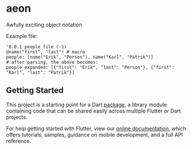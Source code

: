 # aeon

Awfully exciting object notation

Example file:
```
'0.0.1 people_file (-1)
@name("first", "last") # macro
people: [name("Erik", "Person"), name("Karl", "Patrik")]
# after parsing, the above becomes:
people_expanded: [{"first": "Erik", "last": "Person"}, {"first": "Karl", "last": "Patrik"}]
```

## Getting Started

This project is a starting point for a Dart
[package](https://flutter.dev/developing-packages/),
a library module containing code that can be shared easily across
multiple Flutter or Dart projects.

For help getting started with Flutter, view our 
[online documentation](https://flutter.dev/docs), which offers tutorials, 
samples, guidance on mobile development, and a full API reference.
